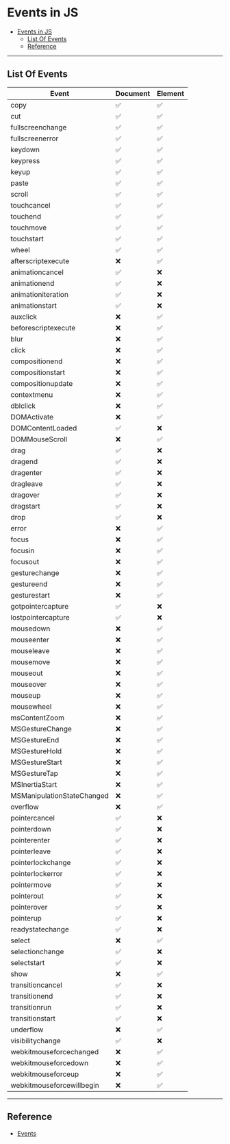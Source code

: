 # Events in JS

- [Events in JS](#events-in-js)
  - [List Of Events](#list-of-events)
  - [Reference](#reference)

---

## List Of Events

| Event                      | Document | Element |
| -------------------------- | -------- | ------- |
| copy                       | ✅       | ✅      |
| cut                        | ✅       | ✅      |
| fullscreenchange           | ✅       | ✅      |
| fullscreenerror            | ✅       | ✅      |
| keydown                    | ✅       | ✅      |
| keypress                   | ✅       | ✅      |
| keyup                      | ✅       | ✅      |
| paste                      | ✅       | ✅      |
| scroll                     | ✅       | ✅      |
| touchcancel                | ✅       | ✅      |
| touchend                   | ✅       | ✅      |
| touchmove                  | ✅       | ✅      |
| touchstart                 | ✅       | ✅      |
| wheel                      | ✅       | ✅      |
| afterscriptexecute         | ❌       | ✅      |
| animationcancel            | ✅       | ❌      |
| animationend               | ✅       | ❌      |
| animationiteration         | ✅       | ❌      |
| animationstart             | ✅       | ❌      |
| auxclick                   | ❌       | ✅      |
| beforescriptexecute        | ❌       | ✅      |
| blur                       | ❌       | ✅      |
| click                      | ❌       | ✅      |
| compositionend             | ❌       | ✅      |
| compositionstart           | ❌       | ✅      |
| compositionupdate          | ❌       | ✅      |
| contextmenu                | ❌       | ✅      |
| dblclick                   | ❌       | ✅      |
| DOMActivate                | ❌       | ✅      |
| DOMContentLoaded           | ✅       | ❌      |
| DOMMouseScroll             | ❌       | ✅      |
| drag                       | ✅       | ❌      |
| dragend                    | ✅       | ❌      |
| dragenter                  | ✅       | ❌      |
| dragleave                  | ✅       | ❌      |
| dragover                   | ✅       | ❌      |
| dragstart                  | ✅       | ❌      |
| drop                       | ✅       | ❌      |
| error                      | ❌       | ✅      |
| focus                      | ❌       | ✅      |
| focusin                    | ❌       | ✅      |
| focusout                   | ❌       | ✅      |
| gesturechange              | ❌       | ✅      |
| gestureend                 | ❌       | ✅      |
| gesturestart               | ❌       | ✅      |
| gotpointercapture          | ✅       | ❌      |
| lostpointercapture         | ✅       | ❌      |
| mousedown                  | ❌       | ✅      |
| mouseenter                 | ❌       | ✅      |
| mouseleave                 | ❌       | ✅      |
| mousemove                  | ❌       | ✅      |
| mouseout                   | ❌       | ✅      |
| mouseover                  | ❌       | ✅      |
| mouseup                    | ❌       | ✅      |
| mousewheel                 | ❌       | ✅      |
| msContentZoom              | ❌       | ✅      |
| MSGestureChange            | ❌       | ✅      |
| MSGestureEnd               | ❌       | ✅      |
| MSGestureHold              | ❌       | ✅      |
| MSGestureStart             | ❌       | ✅      |
| MSGestureTap               | ❌       | ✅      |
| MSInertiaStart             | ❌       | ✅      |
| MSManipulationStateChanged | ❌       | ✅      |
| overflow                   | ❌       | ✅      |
| pointercancel              | ✅       | ❌      |
| pointerdown                | ✅       | ❌      |
| pointerenter               | ✅       | ❌      |
| pointerleave               | ✅       | ❌      |
| pointerlockchange          | ✅       | ❌      |
| pointerlockerror           | ✅       | ❌      |
| pointermove                | ✅       | ❌      |
| pointerout                 | ✅       | ❌      |
| pointerover                | ✅       | ❌      |
| pointerup                  | ✅       | ❌      |
| readystatechange           | ✅       | ❌      |
| select                     | ❌       | ✅      |
| selectionchange            | ✅       | ❌      |
| selectstart                | ✅       | ❌      |
| show                       | ❌       | ✅      |
| transitioncancel           | ✅       | ❌      |
| transitionend              | ✅       | ❌      |
| transitionrun              | ✅       | ❌      |
| transitionstart            | ✅       | ❌      |
| underflow                  | ❌       | ✅      |
| visibilitychange           | ✅       | ❌      |
| webkitmouseforcechanged    | ❌       | ✅      |
| webkitmouseforcedown       | ❌       | ✅      |
| webkitmouseforceup         | ❌       | ✅      |
| webkitmouseforcewillbegin  | ❌       | ✅      |

---

## Reference

- [Events](https://developer.mozilla.org/en-US/docs/Web/Events)
